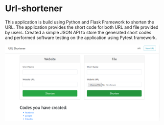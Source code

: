 # Url-shortener

This application is build using Python and Flask Framework to shorten the URL. 
The application provides the short code for both URL and file provided by users. 
Created a simple JSON API to store the generated short codes and performed software testing on the application using Pytest framework.



![Alt text](https://github.com/Kiranpanjam/Url-shortener/blob/main/homepage.PNG "Homepage")
